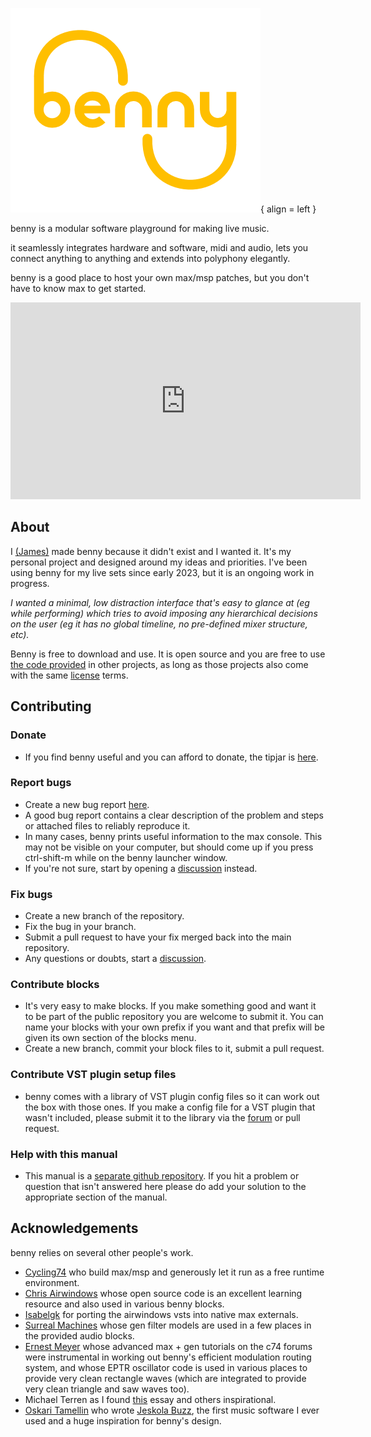 <style>
  .md-typeset h1,
  .md-content__button {
    display: none;
  }
</style>
![benny logo](assets/benny_logo_400T.png){ align = left }

benny is a modular software playground for making live music.

it seamlessly integrates hardware and software, midi and audio, lets you connect anything to anything and extends into polyphony elegantly.

benny is a good place to host your own max/msp patches, but you don't have to know max to get started.

<iframe width="560" height="315" src="https://www.youtube.com/embed/Hs_4T_gjoWw?si=Yg87wI-I_sjNP9u-" title="YouTube video player" frameborder="0" allow="accelerometer; autoplay; clipboard-write; encrypted-media; gyroscope; picture-in-picture; web-share" referrerpolicy="strict-origin-when-cross-origin" allowfullscreen></iframe>

## About

I [(James)](https://www.jamesholden.org/) made benny because it didn't exist and I wanted it. It's my personal project and designed around my ideas and priorities. I've been using benny for my live sets since early 2023, but it is an ongoing work in progress.

*I wanted a minimal, low distraction interface that's easy to glance at (eg while performing) which tries to avoid imposing any hierarchical decisions on the user (eg it has no global timeline, no pre-defined mixer structure, etc).*

Benny is free to download and use. It is open source and you are free to use [the code provided](https://github.com/jamesholdenmusic/benny/) in other projects, as long as those projects also come with the same [license](https://github.com/jamesholdenmusic/benny?tab=License-1-ov-file) terms.

## Contributing

### Donate
- If you find benny useful and you can afford to donate, the tipjar is [here](https://www.paypal.com/donate/?hosted_button_id=PBQ7JWRPJKLWQ).
### Report bugs
- Create a new bug report [here](https://github.com/jamesholdenmusic/benny/issues).
- A good bug report contains a clear description of the problem and steps or attached files to reliably reproduce it.
- In many cases, benny prints useful information to the max console. This may not be visible on your computer, but should come up if you press ctrl-shift-m while on the benny launcher window.
- If you're not sure, start by opening a [discussion](https://github.com/jamesholdenmusic/benny/discussions) instead.
### Fix bugs
- Create a new branch of the repository.
- Fix the bug in your branch.
- Submit a pull request to have your fix merged back into the main repository.
- Any questions or doubts, start a [discussion](https://github.com/jamesholdenmusic/benny/discussions).
### Contribute blocks
- It's very easy to make blocks. If you make something good and want it to be part of the public repository you are welcome to submit it. You can name your blocks with your own prefix if you want and that prefix will be given its own section of the blocks menu.
- Create a new branch, commit your block files to it, submit a pull request.
### Contribute VST plugin setup files
- benny comes with a library of VST plugin config files so it can work out the box with those ones. If you make a config file for a VST plugin that wasn't included, please submit it to the library via the [forum](https://github.com/jamesholdenmusic/benny/discussions) or pull request. 
### Help with this manual
- This manual is a [separate github repository](https://github.com/jamesholdenmusic/BennyDocs). If you hit a problem or question that isn't answered here please do add your solution to the appropriate section of the manual.

## Acknowledgements

benny relies on several other people's work.

- [Cycling74](https://www.cycling74.com) who build max/msp and generously let it run as a free runtime environment.
- [Chris Airwindows](https://www.airwindows.com) whose open source code is an excellent learning resource and also used in various benny blocks.
- [Isabelgk](https://github.com/isabelgk/airfx) for porting the airwindows vsts into native max externals.
- [Surreal Machines](https://www.surrealmachines.com/) whose gen filter models are used in a few places in the provided audio blocks.
- [Ernest Meyer](https://www.yofiel.com) whose advanced max + gen tutorials on the c74 forums were instrumental in working out benny's efficient modulation routing system, and whose EPTR oscillator code is used in various places to provide very clean rectangle waves (which are integrated to provide very clean triangle and saw waves too).
- Michael Terren as I found [this](https://disclaimer.org.au/contents/where-and-how-to-gather/the-hegemony-of-the-daw) essay and others inspirational.
- [Oskari Tamellin](http://jeskola.net/) who wrote [Jeskola Buzz](http://jeskola.net/buzz/), the first music software I ever used and a huge inspiration for benny's design.